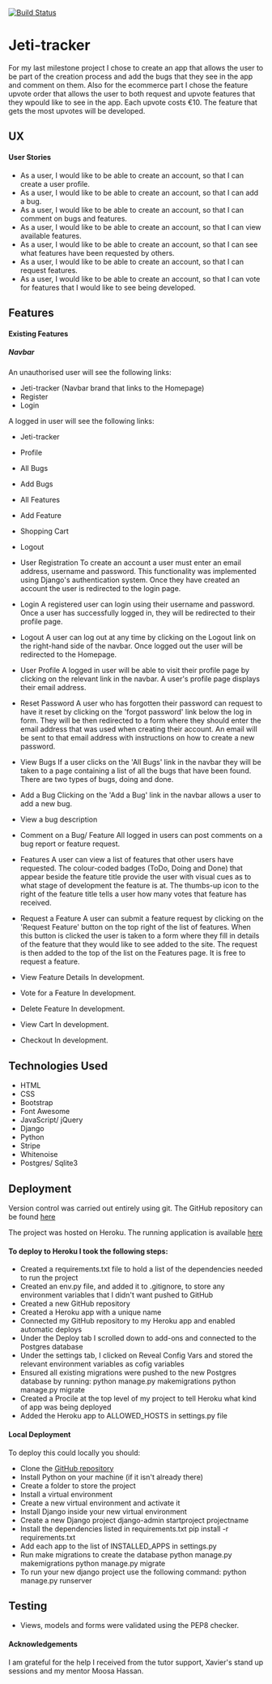 [![Build Status](https://travis-ci.com/martakortslaur/Jeti-tracker.svg?branch=master)](https://travis-ci.com/martakortslaur/Jeti-tracker)

# Jeti-tracker
For my last milestone project I chose to create an app that allows the user to be part of the creation process and 
add the bugs that they see in the app and comment on them. Also for the ecommerce part I chose the feature upvote order that
allows the user to both request and upvote features that they wpould like to see in the app. Each upvote costs €10. The feature that gets
the most upvotes will be developed.    

## UX

#### User Stories
* As a user, I would like to be able to create an account, so that I can create a user profile.
* As a user, I would like to be able to create an account, so that I can add a bug.
* As a user, I would like to be able to create an account, so that I can comment on bugs and features.
* As a user, I would like to be able to create an account, so that I can view available features.
* As a user, I would like to be able to create an account, so that I can see what features have been requested by others.
* As a user, I would like to be able to create an account, so that I can request features.
* As a user, I would like to be able to create an account, so that I can vote for features that I would like to see being developed.

## Features

#### Existing Features

##### Navbar
An unauthorised user will see the following links:
* Jeti-tracker (Navbar brand that links to the Homepage)
* Register
* Login

A logged in user will see the following links:
* Jeti-tracker
* Profile
* All Bugs
* Add Bugs
* All Features
* Add Feature
* Shopping Cart
* Logout

* User Registration
To create an account a user must enter an email address, username and password. This functionality was implemented using Django's authentication system. Once they have created an account the user is redirected to the login page. 

* Login
A registered user can login using their username and password. Once a user has successfully logged in, they will be redirected to their profile page.

* Logout
A user can log out at any time by clicking on the Logout link on the right-hand side of the navbar. Once logged out the user will be redirected to the Homepage.

* User Profile
A logged in user will be able to visit their profile page by clicking on the relevant link in the navbar. A user's profile page displays their email address.

* Reset Password
A user who has forgotten their password can request to have it reset by clicking on the 'forgot password' link below the log in form. They will be then redirected to a form where they should enter the email address that was used when creating their account. An email will be sent to that email address with instructions on how to create a new password. 

* View Bugs
If a user clicks on the 'All Bugs' link in the navbar they will be taken to a page containing a list of all the bugs that have been found. There are two types of bugs, doing and done.

* Add a Bug
Clicking on the 'Add a Bug' link in the navbar allows a user to add a new bug.

* View a bug description


* Comment on a Bug/ Feature
All logged in users can post comments on a bug report or feature request. 

* Features
A user can view a list of features that other users have requested. The colour-coded badges (ToDo, Doing and Done) that appear beside the feature title provide the user with visual cues as to what stage of development the feature is at. The thumbs-up icon to the right of the feature title tells a user how many votes that feature has received.

* Request a Feature
A user can submit a feature request by clicking on the 'Request Feature' button on the top right of the list of features. When this button is clicked the user is taken to a form where they fill in details of the feature that they would like to see added to the site. The request is then added to the top of the list on the Features page. It is free to request a feature.

* View Feature Details
In development.

* Vote for a Feature
In development.

* Delete Feature
In development.

* View Cart
In development.

* Checkout
 In development.

## Technologies Used
* HTML
* CSS
* Bootstrap
* Font Awesome
* JavaScript/ jQuery
* Django
* Python
* Stripe
* Whitenoise
* Postgres/ Sqlite3

## Deployment
Version control was carried out entirely using git. The GitHub repository can be found [here](https://github.com/martakortslaur/Jeti-tracker)

The project was hosted on Heroku. The running application is available [here](https://jeti-tracker.herokuapp.com/)

#### To deploy to Heroku I took the following steps:
* Created a requirements.txt file to hold a list of the dependencies needed to run the project
* Created an env.py file, and added it to .gitignore, to store any environment variables that I didn't want pushed to GitHub
* Created a new GitHub repository
* Created a Heroku app with a unique name
* Connected my GitHub repository to my Heroku app and enabled automatic deploys
* Under the Deploy tab I scrolled down to add-ons and connected to the Postgres database
* Under the settings tab, I clicked on Reveal Config Vars and stored the relevant environment variables as cofig variables
* Ensured all existing migrations were pushed to the new Postgres database by running:
    python manage.py makemigrations
    python manage.py migrate
* Created a Procile at the top level of my project to tell Heroku what kind of app was being deployed
* Added the Heroku app to ALLOWED_HOSTS in settings.py file


#### Local Deployment
To deploy this could locally you should:
* Clone the [GitHub repository](https://github.com/LibbyH52/Unicorn-Attractor.git)
* Install Python on your machine (if it isn't already there)
* Create a folder to store the project
* Install a virtual environment
* Create a new virtual environment and activate it
* Install Django inside your new virtual environment
* Create a new Django project
    django-admin startproject projectname
* Install the dependencies listed in requirements.txt
    pip install -r requirements.txt
* Add each app to the list of INSTALLED_APPS in settings.py
* Run make migrations to create the database
    python manage.py makemigrations
    python manage.py migrate
* To run your new django project use the following command:
    python manage.py runserver


## Testing

* Views, models and forms were validated using the PEP8 checker. 


#### Acknowledgements
I am grateful for the help I received from the tutor support, Xavier's stand up sessions and my mentor Moosa Hassan.
